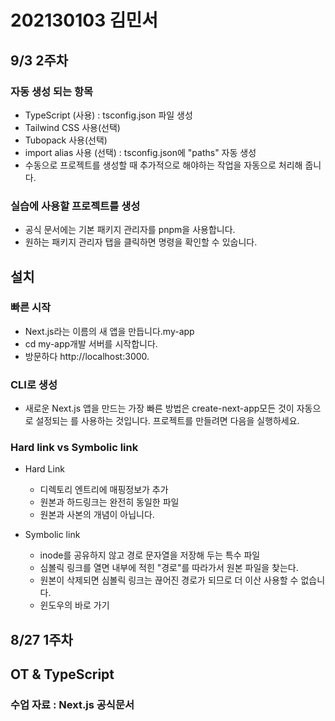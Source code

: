 # 202130103 김민서
## 9/3 2주차
### 자동 생성 되는 항목
- TypeScript (사용) : tsconfig.json 파일 생성
- Tailwind CSS 사용(선택)
- Tubopack 사용(선택)
- import alias 사용 (선택) : tsconfig.json에 "paths" 자동 생성
- 수동으로 프로젝트를 생성할 때 추가적으로 해야하는 작업을 자동으로 처리해 줍니다.

### 실습에 사용할 프로젝트를 생성
- 공식 문서에는 기본 패키지 관리자를 pnpm을 사용합니다.
- 원하는 패키지 관리자 탭을 클릭하면 명령을 확인할 수 있숩니다.

## 설치 

### 빠른 시작
- Next.js라는 이름의 새 앱을 만듭니다.my-app
- cd my-app개발 서버를 시작합니다.
- 방문하다 http://localhost:3000.

### CLI로 생성
- 새로운 Next.js 앱을 만드는 가장 빠른 방법은 create-next-app모든 것이 자동으로 설정되는 를 사용하는 것입니다. 프로젝트를 만들려면 다음을 실행하세요.

### Hard link vs Symbolic link
- Hard Link
    - 디렉토리 엔트리에 매핑정보가 추가
    - 원본과 하드링크는 완전히 동일한 파일
    - 원본과 사본의 개념이 아닙니다.
    
- Symbolic link 
    - inode를 공유하지 않고 경로 문자열을 저장해 두는 특수 파일
    - 심볼릭 링크를 열면 내부에 적힌 "경로"를 따라가서 원본 파일을 찾는다.
    - 원본이 삭제되면 심볼릭 링크는 끊어진 경로가 되므로 더 이산 사용할 수 없습니다.
    - 윈도우의 바로 가기

## 8/27 1주차
## OT & TypeScript
### 수업 자료 : Next.js 공식문서
